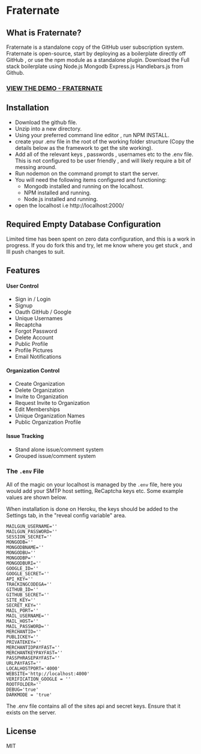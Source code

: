 # Fraternate

## What is Fraternate?

Fraternate is a standalone copy of the GitHub user subscription system. Fraternate is open-source, start by deploying as a boilerplate directly off GitHub , or use the npm module as a standalone plugin. Download the Full stack boilerplate using Node.js Mongodb Express.js Handlebars.js from Github.

### [VIEW THE DEMO - FRATERNATE](https://fraternate.herokuapp.com/) 

## Installation
* Download the github file.
* Unzip into a new directory.
* Using your preferred command line editor , run NPM INSTALL.
* create your .env file in the root of the working folder structure (Copy the details below as the framework to get the site working).
* Add all of the relevant keys , passwords , usernames etc to the .env file. This is not configured to be user friendly , and will likely require a bit of messing around. 
* Run nodemon on the command prompt to start the server. 
* You will need the following items configured and functioning:
  * Mongodb installed and running on the localhost.
  * NPM installed and running.
  * Node.js installed and running.
* open the localhost i.e http://localhost:2000/

## Required Empty Database Configuration
Limited time has been spent on zero data configuration, and this is a work in progress. If you do fork this and try, let me know where you get stuck  , and Ill push changes to suit.

## Features

#### User Control

* Sign in / Login
* Signup
* Oauth GitHub / Google
* Unique Usernames
* Recaptcha
* Forgot Password
* Delete Account
* Public Profile
* Profile Pictures
* Email Notifications

#### Organization Control

* Create Organization
* Delete Organization
* Invite to Organization
* Request Invite to Organization
* Edit Memberships
* Unique Organization Names
* Public Organization Profile

#### Issue Tracking

* Stand alone issue/comment system
* Grouped issue/comment system

### The `.env` File

All of the magic on your localhost is managed by the `.env` file, here you would add your SMTP host setting, ReCaptcha keys etc. Some example values are shown below.

When installation is done on Heroku, the keys should be added to the Settings tab, in the "reveal config variable" area.
```
MAILGUN_USERNAME=''
MAILGUN_PASSWORD=''
SESSION_SECRET=''
MONGODB=''
MONGODBNAME=''
MONGODBU=''
MONGODBP=''
MONGODBURI=''
GOOGLE_ID=''
GOOGLE_SECRET=''
API_KEY=''
TRACKINGCODEGA=''
GITHUB_ID=''
GITHUB_SECRET=''
SITE_KEY=''
SECRET_KEY=''
MAIL_PORT=''
MAIL_USERNAME=''
MAIL_HOST=''
MAIL_PASSWORD=''
MERCHANTID=''
PUBLICKEY=''
PRIVATEKEY=''
MERCHANTIDPAYFAST=''
MERCHANTKEYPAYFAST=''
PASSPHRASEPAYFAST=''
URLPAYFAST=''
LOCALHOSTPORT='4000'
WEBSITE='http://localhost:4000'
VERIFICATION_GOOGLE = ''
ROOTFOLDER=''
DEBUG='true'
DARKMODE = 'true'
```

The .env file contains all of the sites api and secret keys. Ensure that it exists on the server.

## License

MIT
